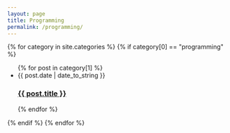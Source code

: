 ```yaml
---
layout: page
title: Programming
permalink: /programming/
---
```


{% for category in site.categories %}
  {% if category[0] == "programming" %}
  <ul class="post-list">
    {% for post in category[1] %}
      <li>
        <span class="post-meta">{{ post.date | date_to_string }}</span>
        <h3><a class="post-link" href="{{ post.url }}">{{ post.title }}</a></h3>
      </li>
    {% endfor %}
  </ul>
  {% endif %}
{% endfor %}
